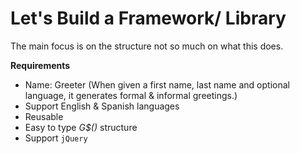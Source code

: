 # Let's Build a Framework/ Library

The main focus is on the structure not so much on what this does.

**Requirements**

- Name: Greeter (When given a first name, last name and optional language, it generates formal & informal greetings.)
- Support English & Spanish languages
- Reusable
- Easy to type _G$()_ structure
- Support `jQuery`
